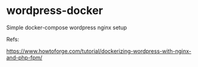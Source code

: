 # wordpress-docker

Simple docker-compose wordpress nginx setup

Refs:

https://www.howtoforge.com/tutorial/dockerizing-wordpress-with-nginx-and-php-fpm/
